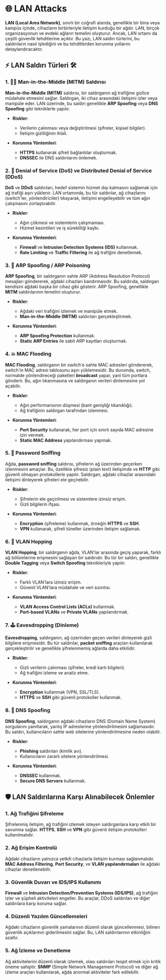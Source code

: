 # 🌐 **LAN Attacks** 

**LAN (Local Area Network)**, sınırlı bir coğrafi alanda, genellikle bir bina veya kampüs içinde, cihazların birbirleriyle iletişim kurduğu bir ağdır. LAN, birçok organizasyonun ve evdeki ağların temelini oluşturur. Ancak, LAN ortamı da çeşitli güvenlik tehditlerine açıktır. Bu yazı, LAN saldırı türlerini, bu saldırıların nasıl işlediğini ve bu tehditlerden korunma yollarını detaylandıracaktır.

## ⚡ **LAN Saldırı Türleri** 🛠️

### 1. 🕵️‍♂️ **Man-in-the-Middle (MITM) Saldırısı**

**Man-in-the-Middle (MITM)** saldırısı, bir saldırganın ağ trafiğine gizlice müdahale etmesini sağlar. Saldırgan, iki cihaz arasındaki iletişimi izler veya manipüle eder. LAN üzerinde, bu saldırı genellikle **ARP Spoofing** veya **DNS Spoofing** gibi tekniklerle yapılır.

- **Riskler**:
  - Verilerin çalınması veya değiştirilmesi (şifreler, kişisel bilgiler).
  - İletişim gizliliğinin ihlali.
  
- **Korunma Yöntemleri**:
  - **HTTPS** kullanarak şifreli bağlantılar oluşturmak.
  - **DNSSEC** ile DNS saldırılarını önlemek.

### 2. 🔄 **Denial of Service (DoS) ve Distributed Denial of Service (DDoS)**

**DoS** ve **DDoS** saldırıları, hedef sistemin hizmet dışı kalmasını sağlamak için ağ trafiği aşırı yüklenir. LAN ortamında, bu tür saldırılar, ağ cihazlarını (switch'ler, yönlendiriciler) tıkayarak, iletişimi engelleyebilir ve tüm ağın çalışmasını zorlaştırabilir.

- **Riskler**:
  - Ağın çökmesi ve sistemlerin çalışmaması.
  - Hizmet kesintileri ve iş sürekliliği kaybı.

- **Korunma Yöntemleri**:
  - **Firewall** ve **Intrusion Detection Systems (IDS)** kullanmak.
  - **Rate Limiting** ve **Traffic Filtering** ile ağ trafiğini denetlemek.

### 3. 🧲 **ARP Spoofing / ARP Poisoning**

**ARP Spoofing**, bir saldırganın sahte ARP (Address Resolution Protocol) mesajları göndererek, ağdaki cihazları kandırmasıdır. Bu saldırıda, saldırgan kendisini ağdaki başka bir cihaz gibi gösterir. ARP Spoofing, genellikle **MITM** saldırılarının temelini oluşturur.

- **Riskler**:
  - Ağdaki veri trafiğini izlemek ve manipüle etmek.
  - **Man-in-the-Middle (MITM)** saldırıları gerçekleştirmek.

- **Korunma Yöntemleri**:
  - **ARP Spoofing Protection** kullanmak.
  - **Static ARP Entries** ile sabit ARP kayıtları oluşturmak.

### 4. 💥 **MAC Flooding**

**MAC Flooding**, saldırganın bir switch'e sahte MAC adresleri göndererek, switch'in MAC adresi tablosunu aşırı yüklemesidir. Bu durumda, switch, normalde yönlendireceği paketleri **broadcast** yapar, yani tüm portlara gönderir. Bu, ağın tıkanmasına ve saldırganın verileri dinlemesine yol açabilir.

- **Riskler**:
  - Ağın performansının düşmesi (bant genişliği tıkanıklığı).
  - Ağ trafiğinin saldırgan tarafından izlenmesi.

- **Korunma Yöntemleri**:
  - **Port Security** kullanarak, her port için sınırlı sayıda MAC adresine izin vermek.
  - **Static MAC Address** yapılandırması yapmak.

### 5. 🔐 **Password Sniffing**

Ağda, **password sniffing** saldırısı, şifrelerin ağ üzerinden geçerken izlenmesini amaçlar. Bu, özellikle şifresiz (plain text) iletişimde ve **HTTP** gibi güvenli olmayan protokollerle yapılır. Saldırgan, ağdaki cihazlar arasındaki iletişimi dinleyerek şifreleri ele geçirebilir.

- **Riskler**:
  - Şifrelerin ele geçirilmesi ve sistemlere izinsiz erişim.
  - Gizli bilgilerin ifşası.

- **Korunma Yöntemleri**:
  - **Encryption** (şifreleme) kullanmak, örneğin **HTTPS** ve **SSH**.
  - **VPN** kullanarak, şifreli tüneller üzerinden iletişim sağlamak.

### 6. 🔄 **VLAN Hopping**

**VLAN Hopping**, bir saldırganın ağda, VLAN'lar arasında geçiş yaparak, farklı ağ bölümlerine erişmesini sağlayan bir saldırıdır. Bu tür bir saldırı, genellikle **Double Tagging** veya **Switch Spoofing** teknikleriyle yapılır.

- **Riskler**:
  - Farklı VLAN'lara izinsiz erişim.
  - Güvenli VLAN'lara müdahale ve veri sızıntısı.

- **Korunma Yöntemleri**:
  - **VLAN Access Control Lists (ACLs)** kullanmak.
  - **Port-based VLANs** ve **Private VLANs** yapılandırmak.

### 7. 🕹️ **Eavesdropping (Dinleme)**

**Eavesdropping**, saldırganın, ağ üzerinden geçen verileri dinleyerek gizli bilgilere erişmesidir. Bu tür saldırılar, **packet sniffing** araçları kullanılarak gerçekleştirilir ve genellikle şifrelenmemiş ağlarda daha etkilidir.

- **Riskler**:
  - Gizli verilerin çalınması (şifreler, kredi kartı bilgileri).
  - Ağ trafiğini izleme ve analiz etme.

- **Korunma Yöntemleri**:
  - **Encryption** kullanmak (VPN, SSL/TLS).
  - **HTTPS** ve **SSH** gibi güvenli protokoller kullanmak.

### 8. 🚨 **DNS Spoofing**

**DNS Spoofing**, saldırganın ağdaki cihazların DNS (Domain Name System) sorgularını yanıltarak, yanlış IP adreslerine yönlendirilmesini sağlamasıdır. Bu saldırı, kullanıcıların sahte web sitelerine yönlendirilmesine neden olabilir.

- **Riskler**:
  - **Phishing** saldırıları (kimlik avı).
  - Kullanıcıların zararlı sitelere yönlendirilmesi.

- **Korunma Yöntemleri**:
  - **DNSSEC** kullanmak.
  - **Secure DNS Servers** kullanmak.

## 🛡️ **LAN Saldırılarına Karşı Alınabilecek Önlemler** 

### 1. **Ağ Trafiğini Şifreleme**
Şifrelenmiş iletişim, ağ trafiğini izlemek isteyen saldırganlara karşı etkili bir savunma sağlar. **HTTPS**, **SSH** ve **VPN** gibi güvenli iletişim protokolleri kullanılmalıdır.

### 2. **Ağ Erişim Kontrolü**
Ağdaki cihazların yalnızca yetkili cihazlarla iletişim kurması sağlanmalıdır. **MAC Address Filtering**, **Port Security**, ve **VLAN yapılandırmaları** ile ağdaki cihazlar denetlenebilir.

### 3. **Güvenlik Duvarı ve IDS/IPS Kullanımı**
**Firewall** ve **Intrusion Detection/Prevention Systems (IDS/IPS)**, ağ trafiğini izler ve şüpheli aktiviteleri engeller. Bu araçlar, DDoS saldırıları ve diğer saldırılara karşı koruma sağlar.

### 4. **Düzenli Yazılım Güncellemeleri**
Ağdaki cihazların güvenlik yamalarının düzenli olarak güncellenmesi, bilinen güvenlik açıklarının giderilmesini sağlar. Bu, LAN saldırılarının etkinliğini azaltır.

### 5. **Ağ İzleme ve Denetleme**
Ağ aktivitelerini düzenli olarak izlemek, olası saldırıları tespit etmek için kritik öneme sahiptir. **SNMP** (Simple Network Management Protocol) ve diğer ağ izleme araçları kullanılarak, ağda anormal aktiviteler fark edilebilir.
